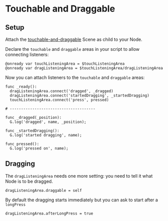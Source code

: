 # Touchable and Draggable

## Setup

Attach the [touchable-and-draggable](../../fox/behaviours/touchableAndDraggable.tscn) Scene as child to your Node.

Declare the `touchable` and `draggable` areas in your script to allow connecting listeners:

```gdscript
@onready var touchListeningArea = $touchListeningArea
@onready var dragListeningArea = $touchListeningArea/dragListeningArea
```

Now you can attach listeners to the `touchable` and `draggable` areas:

```gdscript
func _ready():
  dragListeningArea.connect('dragged', _dragged)
  dragListeningArea.connect('startedDragging', _startedDragging)
  touchListeningArea.connect('press', pressed)

# --------------------------------------

func _dragged(_position):
  G.log('dragged', name, _position);

func _startedDragging():
  G.log('started dragging', name);

func pressed():
  G.log('pressed on', name);

```

## Dragging

The `dragListeningArea` needs one more setting: you need to tell it what Node is to be dragged.

```gdscript
dragListeningArea.draggable = self
```

By default the dragging starts immediately but you can ask to start after a `longPress`

```gdscript
dragListeningArea.afterLongPress = true
```
